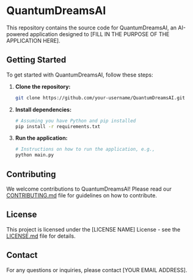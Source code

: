 # QuantumDreamsAI

This repository contains the source code for QuantumDreamsAI, an AI-powered application designed to [FILL IN THE PURPOSE OF THE APPLICATION HERE].

## Getting Started

To get started with QuantumDreamsAI, follow these steps:

1.  **Clone the repository:**
    ```bash
    git clone https://github.com/your-username/QuantumDreamsAI.git
    ```

2.  **Install dependencies:**
    ```bash
    # Assuming you have Python and pip installed
    pip install -r requirements.txt
    ```

3.  **Run the application:**
    ```bash
    # Instructions on how to run the application, e.g.,
    python main.py
    ```

## Contributing

We welcome contributions to QuantumDreamsAI! Please read our [CONTRIBUTING.md](CONTRIBUTING.md) file for guidelines on how to contribute.

## License

This project is licensed under the [LICENSE NAME] License - see the [LICENSE.md](LICENSE.md) file for details.

## Contact

For any questions or inquiries, please contact [YOUR EMAIL ADDRESS].
